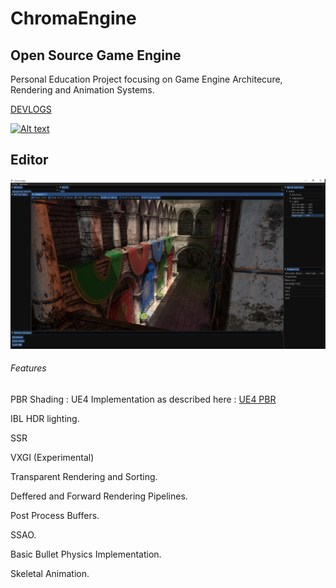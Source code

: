 # ChromaEngine
## Open Source Game Engine
Personal Education Project focusing on Game Engine Architecure, Rendering and Animation Systems.

[DEVLOGS](https://www.youtube.com/watch?v=YeyiEYRT1Ac)

[![Alt text](https://static.wixstatic.com/media/755aac_316019612db440d9a17f566fe23a1654~mv2.gif)](https://www.youtube.com/watch?v=YeyiEYRT1Ac)

## Editor
![](Chroma/Chroma/resources/textures/editor/Editor_00.PNG)

###### Features
PBR Shading : UE4 Implementation as described here : [UE4 PBR](https://cdn2.unrealengine.com/Resources/files/2013SiggraphPresentationsNotes-26915738.pdf )

IBL HDR lighting.

SSR

VXGI (Experimental)

Transparent Rendering and Sorting.

Deffered and Forward Rendering Pipelines.

Post Process Buffers.

SSAO.

Basic Bullet Physics Implementation.

Skeletal Animation.
